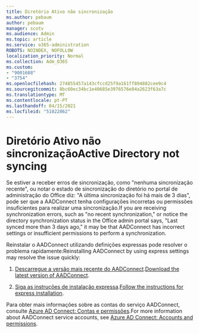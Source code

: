 ```yaml
---
title: Diretório Ativo não sincronização
ms.author: pebaum
author: pebaum
manager: scotv
ms.audience: Admin
ms.topic: article
ms.service: o365-administration
ROBOTS: NOINDEX, NOFOLLOW
localization_priority: Normal
ms.collection: Adm_O365
ms.custom:
- "9001688"
- "3754"
ms.openlocfilehash: 274855457a143cfccd25f9a161ff894882cee9c4
ms.sourcegitcommit: 8bc60ec34bc1e40685e3976576e04a2623f63a7c
ms.translationtype: MT
ms.contentlocale: pt-PT
ms.lasthandoff: 04/15/2021
ms.locfileid: "51822862"
---
```

# <a name="active-directory-not-syncing"></a><span data-ttu-id="72edb-102">Diretório Ativo não sincronização</span><span class="sxs-lookup"><span data-stu-id="72edb-102">Active Directory not syncing</span></span>

<span data-ttu-id="72edb-103">Se estiver a receber erros de sincronização, como "nenhuma sincronização recente", ou notar o estado de sincronização do diretório no portal de administração do Office diz: "A última sincronização foi há mais de 3 dias", pode ser que a AADConnect tenha configurações incorretas ou permissões insuficientes para realizar uma sincronização.</span><span class="sxs-lookup"><span data-stu-id="72edb-103">If you are receiving synchronization errors, such as "no recent synchronization," or notice the directory synchronization status in the Office admin portal says, "Last synced more than 3 days ago," it may be that AADConnect has incorrect settings or insufficient permissions to perform a synchronization.</span></span>  

<span data-ttu-id="72edb-104">Reinstalar o AADConnect utilizando definições expressas pode resolver o problema rapidamente:</span><span class="sxs-lookup"><span data-stu-id="72edb-104">Reinstalling AADConnect by using express settings may resolve the issue quickly:</span></span>

1. <span data-ttu-id="72edb-105">[Descarregue a versão mais recente do AADConnect](https://go.microsoft.com/fwlink/?LinkId=615771).</span><span class="sxs-lookup"><span data-stu-id="72edb-105">[Download the latest version of AADConnect](https://go.microsoft.com/fwlink/?LinkId=615771).</span></span>

2. <span data-ttu-id="72edb-106">[Siga as instruções de instalação expressa](https://docs.microsoft.com/azure/active-directory/hybrid/how-to-connect-install-express).</span><span class="sxs-lookup"><span data-stu-id="72edb-106">[Follow the instructions for express installation](https://docs.microsoft.com/azure/active-directory/hybrid/how-to-connect-install-express).</span></span>

<span data-ttu-id="72edb-107">Para obter mais informações sobre as contas do serviço AADConnect, consulte [Azure AD Connect: Contas e permissões](https://docs.microsoft.com/azure/active-directory/hybrid/reference-connect-accounts-permissions).</span><span class="sxs-lookup"><span data-stu-id="72edb-107">For more information about AADConnect service accounts, see [Azure AD Connect: Accounts and permissions](https://docs.microsoft.com/azure/active-directory/hybrid/reference-connect-accounts-permissions).</span></span>

